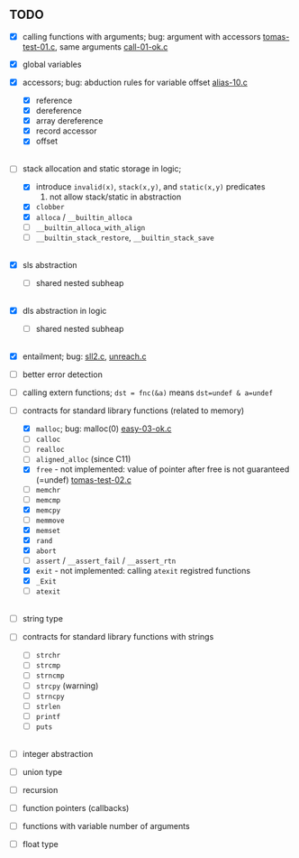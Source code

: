 ## TODO

- [x] calling functions with arguments; bug: argument with accessors [tomas-test-01.c](tests/tomas-test-01.c#L14), same arguments [call-01-ok.c](tests/call-01-ok.c#L23)

- [x] global variables

- [x] accessors; bug: abduction rules for variable offset [alias-10.c](tests/alias-10.c#L16)
  - [x] reference
  - [x] dereference
  - [x] array dereference
  - [x] record accessor
  - [x] offset
  <br/>
- [ ] stack allocation and static storage in logic;
    - [x] introduce `invalid(x)`, `stack(x,y)`, and `static(x,y)` predicates
        1. not allow stack/static in abstraction
    - [x] `clobber`
    - [x] `alloca` / `__builtin_alloca`
    - [ ] `__builtin_alloca_with_align`
    - [ ] `__builtin_stack_restore`, `__builtin_stack_save`
  <br/>
- [x] sls abstraction
    - [ ] shared nested subheap
  <br/>
- [x] dls abstraction in logic
    - [ ] shared nested subheap
  <br/>
- [x] entailment; bug: [sll2.c](tests/sll2.c), [unreach.c](tests/unreach.c)

- [ ] better error detection

- [ ] calling extern functions; `dst = fnc(&a)` means `dst=undef & a=undef`

- [ ] contracts for standard library functions (related to memory)
  - [x] `malloc`; bug: malloc(0) [easy-03-ok.c](tests/easy-03-ok.c#L4)
  - [ ] `calloc`
  - [ ] `realloc`
  - [ ] `aligned_alloc` (since C11)
  - [x] `free` - not implemented: value of pointer after free is not guaranteed (=undef) [tomas-test-02.c](tests/tomas-test-02.c)
  - [ ] `memchr`
  - [ ] `memcmp`
  - [x] `memcpy`
  - [ ] `memmove`
  - [x] `memset`
  - [x] `rand`
  - [x] `abort`
  - [ ] `assert` / `__assert_fail` / `__assert_rtn`
  - [x] `exit` - not implemented: calling `atexit` registred functions
  - [x] `_Exit`
  - [ ] `atexit`
  <br/>
- [ ] string type

- [ ] contracts for standard library functions with strings
  - [ ] `strchr`
  - [ ] `strcmp`
  - [ ] `strncmp`
  - [ ] `strcpy` (warning)
  - [ ] `strncpy`
  - [ ] `strlen`
  - [ ] `printf`
  - [ ] `puts`
  <br/>
- [ ] integer abstraction

- [ ] union type

- [ ] recursion

- [ ] function pointers (callbacks)

- [ ] functions with variable number of arguments

- [ ] float type
